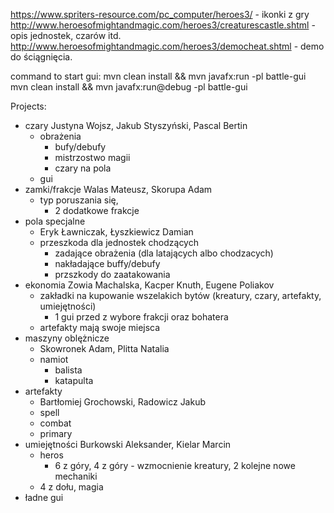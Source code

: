 https://www.spriters-resource.com/pc_computer/heroes3/ - ikonki z gry
http://www.heroesofmightandmagic.com/heroes3/creaturescastle.shtml  - opis jednostek, czarów itd.
http://www.heroesofmightandmagic.com/heroes3/democheat.shtml - demo do ściągnięcia.

command to start gui:
mvn clean install && mvn javafx:run -pl battle-gui mvn clean install && mvn javafx:run@debug -pl battle-gui

Projects:

- czary Justyna Wojsz, Jakub Styszyński, Pascal Bertin
    - obrażenia
        - bufy/debufy
        - mistrzostwo magii
        - czary na pola
    - gui
- zamki/frakcje Walas Mateusz, Skorupa Adam
    - typ poruszania się,
        - 2 dodatkowe frakcje
- pola specjalne
    - Eryk Ławniczak, Łyszkiewicz Damian
    - przeszkoda dla jednostek chodzących
        - zadające obrażenia (dla latających albo chodzacych)
        - nakładające buffy/debufy
        - przszkody do zaatakowania
- ekonomia Zowia Machalska, Kacper Knuth, Eugene Poliakov
    - zakładki na kupowanie wszelakich bytów (kreatury, czary, artefakty, umiejętności)
        - 1 gui przed z wybore frakcji oraz bohatera
    - artefakty mają swoje miejsca
- maszyny oblężnicze
    - Skowronek Adam, Plitta Natalia
    - namiot
        - balista
        - katapulta
- artefakty
    - Bartłomiej Grochowski, Radowicz Jakub
    - spell
    - combat
    - primary
- umiejętności Burkowski Aleksander, Kielar Marcin
    - heros
        - 6 z góry, 4 z góry - wzmocnienie kreatury, 2 kolejne nowe mechaniki
    - 4 z dołu, magia
- ładne gui
